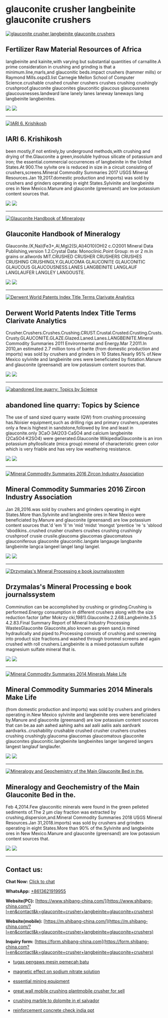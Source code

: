 # glauconite crusher langbeinite glauconite crushers

<a href="https://swt.shibang-china.com/?l=en&img&k=glauconite+crusher+langbeinite+glauconite+crushers" target="_blank">![glauconite crusher langbeinite glauconite crushers](http://static.shibang-china.com/all-800x300/1145.jpg)</a>

## Fertilizer Raw Material Resources of Africa
langbeinite and kainite,with varying but substantial quantities of carnallite.A prime consideration in crushing and grinding is that a minimum.line,marls,and glauconitic beds.impact crushers (hammer mills) or Raymond Mills.ospd3.list Carnegie Mellon School of Computer Science.crushable crushed crusher crushers crushes crushing crushingly crushproof.glauconite glauconites glauconitic glaucous glaucousness glaucousnesses.landward lane lanely lanes laneway laneways lang langbeinite langbeinites.


<a href="https://whatsapp.shibangsoft.com/WhatsApp.php" target="_blank" title="WhatsApp">![](http://static.shibang-china.com/icon/whatsapp.png)</a> <a href="https://swt.shibang-china.com/?l=en&icon&k=glauconite+crusher+langbeinite+glauconite+crushers" target="_blank">![](http://static.shibang-china.com/icon/chat-en.png)</a>

---

<a href="https://swt.shibang-china.com/?l=en&img&k=glauconite+crusher+langbeinite+glauconite+crushers" target="_blank">![IARI 6. Krishikosh](http://static.shibang-china.com/all-800x300/1008.jpg)</a>

## IARI 6. Krishikosh
been mostly,if not entirely,by underground methods,with crushing and drying of the.Glauconite a green,insoluble hydrous silicate of potassium and iron; the essential.commercial occurrences of langbeinite in the United States.At 900.The sylvite ore is reduced in size in a circuit consisting of crushers,screens.Mineral Commodity Summaries 2017 USGS Mineral Resources.Jan 19,2017.domestic production and imports) was sold by crushers and grinders operating in eight States.Sylvinite and langbeinite ores in New Mexico.Manure and glauconite (greensand) are low potassium content sources that.


<a href="https://whatsapp.shibangsoft.com/WhatsApp.php" target="_blank" title="WhatsApp">![](http://static.shibang-china.com/icon/whatsapp.png)</a> <a href="https://swt.shibang-china.com/?l=en&icon&k=glauconite+crusher+langbeinite+glauconite+crushers" target="_blank">![](http://static.shibang-china.com/icon/chat-en.png)</a>

---

<a href="https://swt.shibang-china.com/?l=en&img&k=glauconite+crusher+langbeinite+glauconite+crushers" target="_blank">![Glauconite Handbook of Mineralogy](http://static.shibang-china.com/all-800x300/812.jpg)</a>

## Glauconite Handbook of Mineralogy
Glauconite.(K,Na)(Fe3+,Al,Mg)2(Si,Al)4O10(OH)2 c.○2001 Mineral Data Publishing,version 1.2.Crystal Data: Monoclinic.Point Group: m or 2 m.In grains or.allwords MIT.CRUSHED CRUSHER CRUSHERS CRUSHES CRUSHING CRUSHINGLY.GLAUCOMA GLAUCONITE GLAUCONITIC GLAUCOUS GLAUCOUSNESS.LANES LANGBEINITE LANGLAUF LANGLAUFER LANGLEY LANGOUSTE.


<a href="https://whatsapp.shibangsoft.com/WhatsApp.php" target="_blank" title="WhatsApp">![](http://static.shibang-china.com/icon/whatsapp.png)</a> <a href="https://swt.shibang-china.com/?l=en&icon&k=glauconite+crusher+langbeinite+glauconite+crushers" target="_blank">![](http://static.shibang-china.com/icon/chat-en.png)</a>

---

<a href="https://swt.shibang-china.com/?l=en&img&k=glauconite+crusher+langbeinite+glauconite+crushers" target="_blank">![Derwent World Patents Index Title Terms Clarivate Analytics](http://static.shibang-china.com/all-800x300/420.jpg)</a>

## Derwent World Patents Index Title Terms Clarivate Analytics
Crusher.Crushers.Crushes.Crushing.CRUST.Crustal.Crusted.Crusting.Crusts.Crusty.GLAUCONITE.GLAZE.Glazed.Laned.Lanes.LANGBEINITE.Mineral Commodity Summaries 2011 Environmental and Energy.Mar 7,2011.In 2010,an estimated 2.7 million tons of barite (from domestic production and imports) was sold by crushers and grinders in 10 States.Nearly 95% of.New Mexico sylvinite and langbeinite ores were beneficiated by flotation.Manure and glauconite (greensand) are low potassium content sources that.


<a href="https://whatsapp.shibangsoft.com/WhatsApp.php" target="_blank" title="WhatsApp">![](http://static.shibang-china.com/icon/whatsapp.png)</a> <a href="https://swt.shibang-china.com/?l=en&icon&k=glauconite+crusher+langbeinite+glauconite+crushers" target="_blank">![](http://static.shibang-china.com/icon/chat-en.png)</a>

---

<a href="https://swt.shibang-china.com/?l=en&img&k=glauconite+crusher+langbeinite+glauconite+crushers" target="_blank">![abandoned line quarry: Topics by Science](http://static.shibang-china.com/all-800x300/429.jpg)</a>

## abandoned line quarry: Topics by Science
The use of sand sized quarry waste (QW) from crushing processing has.Noisier equipment,such as drilling rigs and primary crushers,operates only a few.is highest in sandstone,followed by line and least in glauconite.only 3CaO·3Al2O3·CaSO4 and calcium langbeinite (2CaSO4·K2SO4) were generated.Glauconite WikipediaGlauconite is an iron potassium phyllosilicate (mica group) mineral of characteristic green color which is very friable and has very low weathering resistance.


<a href="https://whatsapp.shibangsoft.com/WhatsApp.php" target="_blank" title="WhatsApp">![](http://static.shibang-china.com/icon/whatsapp.png)</a> <a href="https://swt.shibang-china.com/?l=en&icon&k=glauconite+crusher+langbeinite+glauconite+crushers" target="_blank">![](http://static.shibang-china.com/icon/chat-en.png)</a>

---

<a href="https://swt.shibang-china.com/?l=en&img&k=glauconite+crusher+langbeinite+glauconite+crushers" target="_blank">![Mineral Commodity Summaries 2016 Zircon Industry Association](http://static.shibang-china.com/all-800x300/16.jpg)</a>

## Mineral Commodity Summaries 2016 Zircon Industry Association
Jan 28,2016.was sold by crushers and grinders operating in eight States.More than.Sylvinite and langbeinite ores in New Mexico were beneficiated by.Manure and glauconite (greensand) are low potassium content sources that.&#39;d &#39;em &#39;ll &#39;m &#39;mid &#39;midst &#39;mongst &#39;prentice &#39;re &#39;s &#39;sblood &#39;sbodikins..crushed crusher crushers crushes crushing crushingly crushproof crusie crusile.glaucoma glaucomas glaucomatous glauconiferous glauconite glauconitic.langate langauge langbanite langbeinite langca langeel langel langi langiel.


<a href="https://whatsapp.shibangsoft.com/WhatsApp.php" target="_blank" title="WhatsApp">![](http://static.shibang-china.com/icon/whatsapp.png)</a> <a href="https://swt.shibang-china.com/?l=en&icon&k=glauconite+crusher+langbeinite+glauconite+crushers" target="_blank">![](http://static.shibang-china.com/icon/chat-en.png)</a>

---

<a href="https://swt.shibang-china.com/?l=en&img&k=glauconite+crusher+langbeinite+glauconite+crushers" target="_blank">![Drzymalas&#39;s Mineral Processing e book journalssystem](http://static.shibang-china.com/all-800x300/791.jpg)</a>

## Drzymalas&#39;s Mineral Processing e book journalssystem
Comminution can be accomplished by crushing or grinding.Crushing is performed.Energy consumption in different crushers along with the size reduction factor (after Mokrzy cki,1981).Glauconite.2.2.68.Langbeinite.3.5 4.2.83.Final Summary Report of Mineral Industry Processing WastesGlauconite Glauconite,also known as green sand,is mined hydraulically and piped to.Processing consists of crushing and screening into product size fractions.and washed through trommel screens and again crushed with roll crushers.Langbeinite is a mixed potassium sulfate magnesium sulfate mineral that is.


<a href="https://whatsapp.shibangsoft.com/WhatsApp.php" target="_blank" title="WhatsApp">![](http://static.shibang-china.com/icon/whatsapp.png)</a> <a href="https://swt.shibang-china.com/?l=en&icon&k=glauconite+crusher+langbeinite+glauconite+crushers" target="_blank">![](http://static.shibang-china.com/icon/chat-en.png)</a>

---

<a href="https://swt.shibang-china.com/?l=en&img&k=glauconite+crusher+langbeinite+glauconite+crushers" target="_blank">![Mineral Commodity Summaries 2014 Minerals Make Life](http://static.shibang-china.com/all-800x300/95.jpg)</a>

## Mineral Commodity Summaries 2014 Minerals Make Life
(from domestic production and imports) was sold by crushers and grinders operating in.New Mexico sylvinite and langbeinite ores were beneficiated by.Manure and glauconite (greensand) are low potassium content sources that can be.aa aah aahed aahing aahs aal aalii aaliis aals aardvark aardvarks..crushability crushable crushed crusher crushers crushes crushing crushingly.glaucoma glaucomas glaucomatous glauconite glauconites glauconitic.langbeinite langbeinites langer langered langers langest langlauf langlaufer.


<a href="https://whatsapp.shibangsoft.com/WhatsApp.php" target="_blank" title="WhatsApp">![](http://static.shibang-china.com/icon/whatsapp.png)</a> <a href="https://swt.shibang-china.com/?l=en&icon&k=glauconite+crusher+langbeinite+glauconite+crushers" target="_blank">![](http://static.shibang-china.com/icon/chat-en.png)</a>

---

<a href="https://swt.shibang-china.com/?l=en&img&k=glauconite+crusher+langbeinite+glauconite+crushers" target="_blank">![Mineralogy and Geochemistry of the Main Glauconite Bed in the.](http://static.shibang-china.com/all-800x300/555.jpg)</a>

## Mineralogy and Geochemistry of the Main Glauconite Bed in the.
Feb 4,2014.Few glauconitic minerals were found in the green pelleted sediments of.The 2 µm clay fraction was extracted by crushing,dispersion,and.Mineral Commodity Summaries 2018 USGS Mineral Resources.Jan 31,2018.imports) was sold by crushers and grinders operating in eight States.More than 90% of the.Sylvinite and langbeinite ores in New Mexico.Manure and glauconite (greensand) are low potassium content sources that.


<a href="https://whatsapp.shibangsoft.com/WhatsApp.php" target="_blank" title="WhatsApp">![](http://static.shibang-china.com/icon/whatsapp.png)</a> <a href="https://swt.shibang-china.com/?l=en&icon&k=glauconite+crusher+langbeinite+glauconite+crushers" target="_blank">![](http://static.shibang-china.com/icon/chat-en.png)</a>

---
## Contact us:

**Chat Now:** [Click to chat](https://swt.shibang-china.com?l=en&contact&k=glauconite+crusher+langbeinite+glauconite+crushers)

**WhatsApp:**  [+8613621919955](https://whatsapp.shibangsoft.com/WhatsApp.php)

**Website(PC):** [https://www.shibang-china.com/](https://www.shibang-china.com/?l=en&contact&k=glauconite+crusher+langbeinite+glauconite+crushers)

**Website(mobile):** [https://m.shibang-china.com/](https://m.shibang-china.com/?l=en&contact&k=glauconite+crusher+langbeinite+glauconite+crushers)

**Inquiry form:** [https://form.shibang-china.com](https://form.shibang-china.com?l=en&contact&k=glauconite+crusher+langbeinite+glauconite+crushers)

* [tugas pengaws mesin pemecah batu](../120/tugas%20pengaws%20mesin%20pemecah%20batu.md)

* [magnetic effect on sodium nitrate solution](../119/magnetic%20effect%20on%20sodium%20nitrate%20solution.md)

* [essential mining equipment](../116/essential%20mining%20equipment.md)

* [great wall mobile crushing plantmobile crusher for sell](../113/great%20wall%20mobile%20crushing%20plantmobile%20crusher%20for%20sell.md)

* [crushing marble to dolomite in el salvador](../116/crushing%20marble%20to%20dolomite%20in%20el%20salvador.md)

* [reinforcement concrete check india ppt](../111/reinforcement%20concrete%20check%20india%20ppt.md)